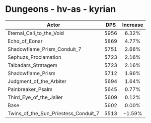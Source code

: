 # Dungeons - hv-as - kyrian
| Actor | DPS | Increase |
|---|:---:|:---:|
|Eternal_Call_to_the_Void|5956|6.32%|
|Echo_of_Eonar|5869|4.77%|
|Shadowflame_Prism_Conduit_7|5751|2.66%|
|Sephuzs_Proclamation|5723|2.16%|
|Talbadars_Stratagem|5723|2.16%|
|Shadowflame_Prism|5712|1.96%|
|Judgment_of_the_Arbiter|5694|1.64%|
|Painbreaker_Psalm|5645|0.77%|
|Third_Eye_of_the_Jailer|5609|0.12%|
|Base|5602|0.00%|
|Twins_of_the_Sun_Priestess_Conduit_7|5513|-1.59%|
